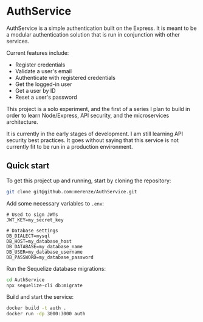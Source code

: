 # AuthService

AuthService is a simple authentication built on the Express.
It is meant to be a modular authentication solution that is run in conjunction with other services.

Current features include:
* Register credentials
* Validate a user's email
* Authenticate with registered credentials
* Get the logged-in user
* Get a user by ID
* Reset a user's password

This project is a solo experiment, and the first of a series I plan to build in order to learn Node/Express, API security, and the microservices architecture.

It is currently in the early stages of development.
I am still learning API security best practices.
It goes without saying that this service is not currently fit to be run in a production environment.

## Quick start

To get this project up and running, start by cloning the repository:
```bash
git clone git@github.com:merenze/AuthService.git
```
Add some necessary variables to `.env`:
```
# Used to sign JWTs
JWT_KEY=my_secret_key

# Database settings
DB_DIALECT=mysql
DB_HOST=my_database_host
DB_DATABASE=my_database_name
DB_USER=my_database_username
DB_PASSWORD=my_database_password
```
Run the Sequelize database migrations:
```bash
cd AuthService
npx sequelize-cli db:migrate
```
Build and start the service:
```bash
docker build -t auth .
docker run -dp 3000:3000 auth
```
